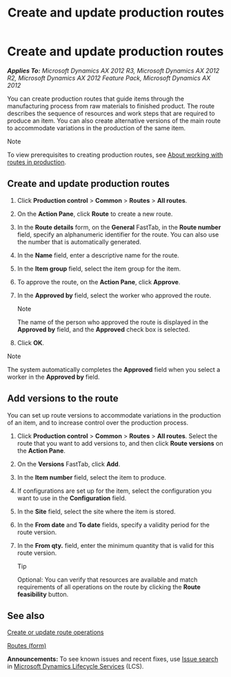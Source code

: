 ﻿---
title: Create and update production routes
TOCTitle: Create and update production routes
ms:assetid: 81608fc1-e252-4156-acf8-6c7fb568cc49
ms:mtpsurl: https://technet.microsoft.com/en-us/library/Aa571551(v=AX.60)
ms:contentKeyID: 37832513
ms.date: 04/18/2014
mtps_version: v=AX.60
f1_keywords:
- operation
- routes
- production
- operations
- route
---

# Create and update production routes 


_**Applies To:** Microsoft Dynamics AX 2012 R3, Microsoft Dynamics AX 2012 R2, Microsoft Dynamics AX 2012 Feature Pack, Microsoft Dynamics AX 2012_

You can create production routes that guide items through the manufacturing process from raw materials to finished product. The route describes the sequence of resources and work steps that are required to produce an item. You can also create alternative versions of the main route to accommodate variations in the production of the same item.


> [!NOTE]
> <P>To view prerequisites to creating production routes, see <A href="about-working-with-routes-in-production.md">About working with routes in production</A>.</P>



## Create and update production routes

1.  Click **Production control** \> **Common** \> **Routes** \> **All routes**.

2.  On the **Action Pane**, click **Route** to create a new route.

3.  In the **Route details** form, on the **General** FastTab, in the **Route number** field, specify an alphanumeric identifier for the route. You can also use the number that is automatically generated.

4.  In the **Name** field, enter a descriptive name for the route.

5.  In the **Item group** field, select the item group for the item.

6.  To approve the route, on the **Action Pane**, click **Approve**.

7.  In the **Approved by** field, select the worker who approved the route.
    

    > [!NOTE]
    > <P>The name of the person who approved the route is displayed in the <STRONG>Approved by</STRONG> field, and the <STRONG>Approved</STRONG> check box is selected.</P>



8.  Click **OK**.


> [!NOTE]
> <P>The system automatically completes the <STRONG>Approved</STRONG> field when you select a worker in the <STRONG>Approved by</STRONG> field.</P>



## Add versions to the route

You can set up route versions to accommodate variations in the production of an item, and to increase control over the production process.

1.  Click **Production control** \> **Common** \> **Routes** \> **All routes**. Select the route that you want to add versions to, and then click **Route versions** on the **Action Pane**.

2.  On the **Versions** FastTab, click **Add**.

3.  In the **Item number** field, select the item to produce.

4.  If configurations are set up for the item, select the configuration you want to use in the **Configuration** field.

5.  In the **Site** field, select the site where the item is stored.

6.  In the **From date** and **To date** fields, specify a validity period for the route version.

7.  In the **From qty.** field, enter the minimum quantity that is valid for this route version.
    

    > [!TIP]
    > <P>Optional: You can verify that resources are available and match requirements of all operations on the route by clicking the <STRONG>Route feasibility</STRONG> button.</P>



## See also

[Create or update route operations](create-or-update-route-operations.md)

[Routes (form)](https://technet.microsoft.com/en-us/library/aa548486\(v=ax.60\))

  
**Announcements:** To see known issues and recent fixes, use [Issue search](http://go.microsoft.com/fwlink/?linkid=389258) in [Microsoft Dynamics Lifecycle Services](http://go.microsoft.com/fwlink/?linkid=306505) (LCS).

